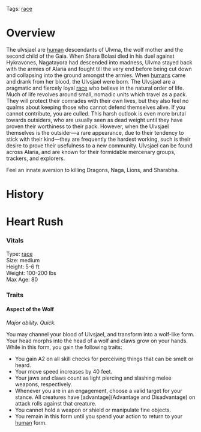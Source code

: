 Tags: [race](Races)

# Overview

The ulvsjael are [human](Humans) descendants of Ulvma, the wolf mother and the second child of the Gaia. When Shara Bolasi died in his duel against Hykravones, Nagatayora had descended into madness, Ulvma stayed back with the armies of Alaria and fought till the very end before being cut down and collapsing into the ground amongst the armies. When [humans](Humans) came and drank from her blood, the Ulvsjael were born. 
The Ulvsjael are a pragmatic and fiercely loyal [race](Races) who believe in the natural order of life. Much of life revolves around small, nomadic units which travel as a pack. They will protect their comrades with their own lives, but they also feel no qualms about keeping those who cannot defend themselves alive. If you cannot contribute, you are culled. This harsh outlook is even more brutal towards outsiders, who are usually seen as dead weight until they have proven their worthiness to their pack. However, when the Ulvsjael themselves is the outsider—a rare appearance, due to their tendency to stick with their kind—they are frequently the hardest working, such is their desire to prove their usefulness to a new community.
Ulvsjael can be found across Alaria, and are known for their formidable mercenary groups, trackers, and explorers. 

Feel an innate aversion to killing Dragons, Naga, Lions, and Sharabha.

# History

# Heart Rush

### Vitals
Type: [race](Races)  
Size: medium  
Height: 5-6 ft  
Weight: 100-200 lbs  
Max Age: 80  

### Traits

#### Aspect of the Wolf
*Major ability. Quick.*

You may channel your blood of Ulvsjael, and transform into a wolf-like form. Your head morphs into the head of a wolf and claws grow on your hands. While in this form, you gain the following traits:

- You gain A2 on all skill checks for perceiving things that can be smelt or heard.
- Your move speed increases by 40 feet.
- Your jaws and claws count as light piercing and slashing melee weapons, respectively.
- Whenever you are in an engagement, choose a valid target for your stance. All creatures have [advantage](Advantage and Disadvantage) on attack rolls against that creature.
- You cannot hold a weapon or shield or manipulate fine objects.
- You remain in this form until you spend your action to return to your [human](Humans) form.
